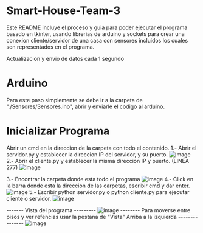 # Smart-House-Team-3
Este README incluye el proceso y guia para poder ejecutar el programa basado en tkinter, usando librerias de arduino y sockets para crear una conexion cliente/servidor
de una casa con sensores incluidos los cuales son representados en el programa.

Actualizacion y envio de datos cada 1 segundo
# Arduino
Para este paso simplemente se debe ir a la carpeta de "./Sensores/Sensores.ino", abrir y enviarle el codigo al arduino.
# Inicializar Programa
Abrir un cmd en la direccion de la carpeta con todo el contenido.
1.- Abrir el servidor.py y establecer la direccion IP del servidor, y su puerto.
![image](https://github.com/user-attachments/assets/c57f31f4-b144-4b24-aa02-173f2623e97f)
2.- Abrir el cliente.py y establecer la misma direccion IP y puerto. (LINEA 277)
![image](https://github.com/user-attachments/assets/19578994-1e2a-485b-925c-43b662c583db)

3.- Encontrar la carpeta donde esta todo el programa
![image](https://github.com/user-attachments/assets/ab9be7d0-9a73-4d66-9fd6-7a7769a3f56a)
4.- Click en la barra donde esta la direccion de las carpetas, escribir cmd y dar enter.
![image](https://github.com/user-attachments/assets/6cac8cc1-79f9-4f68-a6bf-be1166b0cf88)
5.- Escribir python servidor.py o python cliente.py para ejecutar cliente o servidor.
![image](https://github.com/user-attachments/assets/28881467-8fa6-4892-be46-648d262b7e62)

------- Vista del programa ---------
![image](https://github.com/user-attachments/assets/ea7f50e0-b91b-4c9f-9acb-d5d07ff6dbbb)
-------- Para moverse entre pisos y ver refencias usar la pestana de "Vista" Arriba a la izquierda ---------------
![image](https://github.com/user-attachments/assets/108939bf-08c0-4a36-8df6-583b21e5a990)




